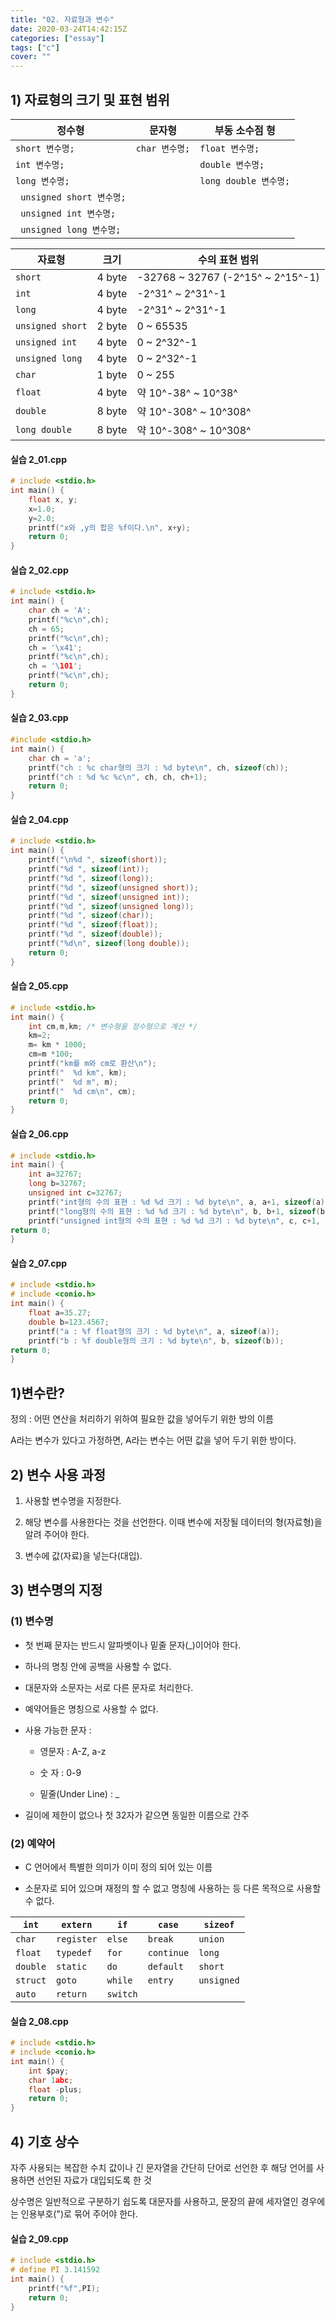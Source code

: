 ```yaml
---
title: "02. 자료형과 변수"
date: 2020-03-24T14:42:15Z
categories: ["essay"]
tags: ["c"]
cover: ""
---
```


## 1) 자료형의 크기 및 표현 범위

|정수형|문자형|부동 소수점 형|
|---|---|---|
|`short 변수명;`|`char 변수명;`|`float 변수명;`|
|`int 변수명;`||`double 변수명;`|
|`long 변수명;`||`long double 변수명;`|
|` unsigned short 변수명;`|||
|` unsigned int 변수명;`|||
|` unsigned long 변수명;`|||

|자료형|크기|수의 표현 범위|
|---|---|---|
|`short`|4 byte|-32768 ~ 32767 (-2^15^ ~ 2^15^-1)|
|`int`|4 byte|-2^31^ ~ 2^31^-1|
|`long`|4 byte|-2^31^ ~ 2^31^-1|
|`unsigned short`|2 byte|0 ~ 65535|
|`unsigned int`|4 byte|0 ~ 2^32^-1|
|`unsigned long`|4 byte|0 ~ 2^32^-1|
|`char`|1 byte|0 ~ 255|
|`float`|4 byte|약 10^-38^ ~ 10^38^|
|`double`|8 byte|약 10^-308^ ~ 10^308^|
|`long double`|8 byte|약 10^-308^ ~ 10^308^|

#### 실습 2\_01.cpp

```c
# include <stdio.h>
int main() {
	float x, y;
	x=1.0;
	y=2.0;
	printf("x와 ,y의 합은 %f이다.\n", x+y);
	return 0;
}
```

#### 실습 2\_02.cpp

```c
# include <stdio.h>
int main() {
	char ch = 'A';
	printf("%c\n",ch);
	ch = 65;
	printf("%c\n",ch);
	ch = '\x41';
	printf("%c\n",ch);
	ch = '\101';
	printf("%c\n",ch);	
    return 0;
} 
```

#### 실습 2\_03.cpp

```c
#include <stdio.h>
int main() {
	char ch = 'a';
	printf("ch : %c char형의 크기 : %d byte\n", ch, sizeof(ch));
	printf("ch : %d %c %c\n", ch, ch, ch+1);
    return 0;
} 
```

#### 실습 2\_04.cpp

```c
# include <stdio.h>
int main() {
	printf("\n%d ", sizeof(short));
	printf("%d ", sizeof(int));
	printf("%d ", sizeof(long));
	printf("%d ", sizeof(unsigned short));
	printf("%d ", sizeof(unsigned int));
	printf("%d ", sizeof(unsigned long));
	printf("%d ", sizeof(char));
	printf("%d ", sizeof(float));
	printf("%d ", sizeof(double));
	printf("%d\n", sizeof(long double));
    return 0;
} 
```

#### 실습 2\_05.cpp

```c
# include <stdio.h>
int main() {
	int cm,m,km; /* 변수형을 정수형으로 계산 */
	km=2;
	m= km * 1000;
	cm=m *100;
	printf("km를 m와 cm로 환산\n");
	printf("  %d km", km);
	printf("  %d m", m);
	printf("  %d cm\n", cm);
    return 0;
} 
```

#### 실습 2\_06.cpp

```c
# include <stdio.h>
int main() {
	int a=32767;
	long b=32767;
	unsigned int c=32767;
	printf("int형의 수의 표현 : %d %d 크기 : %d byte\n", a, a+1, sizeof(a));
	printf("long형의 수의 표현 : %d %d 크기 : %d byte\n", b, b+1, sizeof(b));
	printf("unsigned int형의 수의 표현 : %d %d 크기 : %d byte\n", c, c+1, sizeof(c));
return 0;
}
```

#### 실습 2\_07.cpp

```c
# include <stdio.h>
# include <conio.h>
int main() {
	float a=35.27;
	double b=123.4567;
	printf("a : %f float형의 크기 : %d byte\n", a, sizeof(a));
	printf("b : %f double형의 크기 : %d byte\n", b, sizeof(b));
return 0;
}
```

## 1)변수란?

정의 : 어떤 연산을 처리하기 위하여 필요한 값을 넣어두기 위한 방의 이름

A라는 변수가 있다고 가정하면, A라는 변수는 어떤 값을 넣어 두기 위한 방이다.

## 2) 변수 사용 과정

1. 사용할 변수명을 지정한다.

2. 해당 변수를 사용한다는 것을 선언한다. 이때 변수에 저장될 데이터의 형(자료형)을 알려 주어야 한다.

3. 변수에 값(자료)을 넣는다(대입).

## 3) 변수명의 지정

### (1) 변수명

- 첫 번째 문자는 반드시 알파벳이나 밑줄 문자(\_)이어야 한다.

- 하나의 명칭 안에 공백을 사용할 수 없다.

- 대문자와 소문자는 서로 다른 문자로 처리한다.

- 예약어들은 명칭으로 사용할 수 없다.

- 사용 가능한 문자 :

    - 영문자 : A-Z, a-z

    - 숫 자 : 0-9

    - 밑줄(Under Line) : \_

- 길이에 제한이 없으나 첫 32자가 같으면 동일한 이름으로 간주

### (2) 예약어

- C 언어에서 특별한 의미가 이미 정의 되어 있는 이름

- 소문자로 되어 있으며 재정의 할 수 없고 명칭에 사용하는 등 다른 목적으로 사용할 수 없다.

|`int`|`extern`|`if`|`case`|`sizeof`|
|---|---|---|---|---|
|`char`|`register`|`else`|`break`|`union`|
|`float`|`typedef`|`for`|`continue`|`long`|
|`double`|`static`|`do`|`default`|`short`|
|`struct`|`goto`|`while`|`entry`|`unsigned`|
|`auto`|`return`|`switch`|||

#### 실습 2\_08.cpp

```c
# include <stdio.h>
# include <conio.h>
int main() {
	int $pay;
	char 1abc;
	float -plus;
    return 0;
}
```


## 4) 기호 상수

자주 사용되는 복잡한 수치 값이나 긴 문자열을 간단히 단어로 선언한 후 해당 언어를 사용하면 선언된 자료가 대입되도록 한 것

상수명은 일반적으로 구분하기 쉽도록 대문자를 사용하고, 문장의 끝에 세자열인 경우에는 인용부호(")로 묶어 주어야 한다.

#### 실습 2\_09.cpp

```c
# include <stdio.h>
# define PI 3.141592
int main() {
	printf("%f",PI);
	return 0;
} 
```